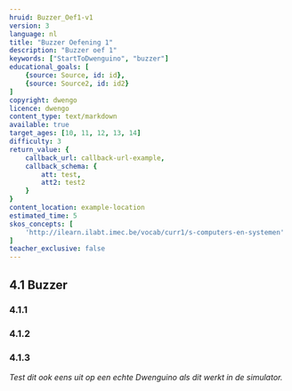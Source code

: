 ```yaml
---
hruid: Buzzer_Oef1-v1
version: 3
language: nl
title: "Buzzer Oefening 1"
description: "Buzzer oef 1"
keywords: ["StartToDwenguino", "buzzer"]
educational_goals: [
    {source: Source, id: id}, 
    {source: Source2, id: id2}
]
copyright: dwengo
licence: dwengo
content_type: text/markdown
available: true
target_ages: [10, 11, 12, 13, 14]
difficulty: 3
return_value: {
    callback_url: callback-url-example,
    callback_schema: {
        att: test,
        att2: test2
    }
}
content_location: example-location
estimated_time: 5
skos_concepts: [
    'http://ilearn.ilabt.imec.be/vocab/curr1/s-computers-en-systemen'
]
teacher_exclusive: false
---
```

## 4.1 Buzzer

### 4.1.1




### 4.1.2




### 4.1.3



*Test dit ook eens uit op een echte Dwenguino als dit werkt in de simulator.*